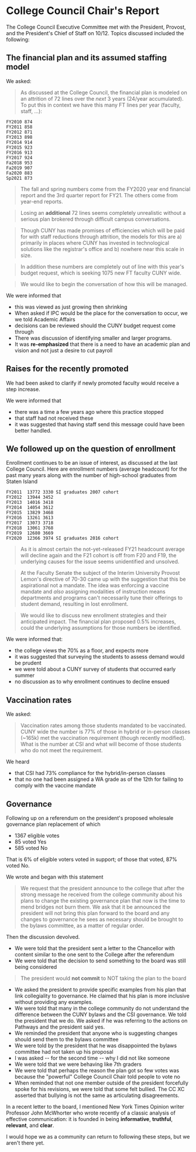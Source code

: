 # College Council Chair's Report

The College Council Executive Committee met with the President, Provost, and the President's Chief of Staff on 10/12. Topics discussed included the following:

## The financial plan and its assumed staffing model

We asked:

> As discussed at the College Council, the financial plan is modeled on an attrition of 72 lines over the *next* 3 years (24/year accumulated). To put this in context we have this many FT lines per year (faculty, staff, ...):

```
FY2010 874
FY2011 858
FY2012 871
FY2013 898
FY2014 914
FY2015 923
FY2016 913
FY2017 924
Fa2018 953
Fa2019 907
Fa2020 883
Sp2021 873
```

> The fall and spring numbers come from the FY2020 year end financial report and the 3rd quarter report for FY21. The others come from year-end reports.

> Losing an **additional** 72 lines seems completely unrealistic without a serious plan brokered through difficult campus conversations.

> Though CUNY has made promises of efficiencies which will be paid for with staff reductions through attrition, the models for this are a) primarily in places where CUNY has invested in technological solutions like the registrar's office and b) nowhere near this scale in size.

> In addition these numbers are completely out of line with this year's budget request, which is seeking 1075 new FT faculty CUNY wide.

> We would like to begin the conversation of how this will be managed.

We were informed that

* this was viewed as just growing then shrinking
* When asked if IPC would be the place for the conversation to occur, we we told Academic Affairs
* decisions can be reviewed should the CUNY budget request come through
* There was discussion of identifying smaller and larger programs.
* It was **re-emphasized** that there is a need to have an academic plan and vision and not just a desire to cut payroll


## Raises for the recently promoted

We had been asked to clarify if newly promoted faculty would receive a step increase.

We were informed that

* there was a time a few years ago where this practice stopped
* that staff had not received these
* it was suggested that having staff send this message could have been better handled.



## We followed up on the question of enrollment

Enrollment continues to be an issue of interest, as discussed at the last College Council. Here are enrollment numbers (average headcount) for the past many years along with the number of high-school graduates from Staten Island

```
FY2011  13772 3330 SI graduates 2007 cohort
FY2012  13944 3452
FY2013  14016 3418
FY2014  14054 3612
FY2015  13829 3468
FY2016  13261 3613
FY2017  13073 3718
FY2018  13061 3768
FY2019  12680 3669
FY2020  12366 3974 SI graduates 2016 cohort
```

> As it is almost certain the not-yet-released FY21 headcount average will decline again and the F21 cohort is off from F20 and F19, the underlying causes for the issue seems unidentified and unsolved.

> At the Faculty Senate the subject of the Interim University Provost Lemon's directive of 70-30 came up with the suggestion that this be aspirational not a mandate. The idea was enforcing a vaccine mandate and *also* assigning modalities of instruction means departments and programs can't necessarily tune their offerings to student demand, resulting in lost enrollment.

> We would like to discuss new enrollment strategies and their anticipated impact. The financial plan proposed 0.5% increases, could the underlying assumptions for those numbers be identified.


We were informed that:

* the college views the 70% as a floor, and expects more
* it was suggested that surveying the students to assess demand would be prudent
* we were told about a CUNY survey of students that occurred early summer
* no discussion as to why enrollment continues to decline ensued


## Vaccination rates

We asked:

> Vaccination rates among those students mandated to be vaccinated. CUNY wide the number is 77% of those in hybrid or in-person classes (~165k) met the vaccination requirement (though recently modified). What is the number at CSI and what will become of those students who do not meet the requirement.

We heard

* that CSI had 73% compliance for the hybrid/in-person classes
* that no one had been assigned a WA grade as of the 12th for failing to comply with the vaccine mandate

## Governance

Following up on a referendum on the president's proposed wholesale governance plan replacement of which

* 1367 eligible votes
* 85 voted Yes
* 585 voted No

That is 6% of eligible voters voted in support; of those that voted, 87% voted No.


We wrote and began with this statement

> We request that the president announce to the college that after the strong message he received from the college community about his plans to change the existing governance plan that now is the time to mend bridges not burn them. We ask that it be announced the president will not bring this plan forward to the board and any changes to governance he sees as necessary should be brought to the bylaws committee, as a matter of regular order.


Then the discussion devolved.

* We were told that the president sent a letter to the Chancellor with content similar to the one sent to the College after the referendum
* We were told that the decision to send something to the board was still being considered

> The president would **not commit** to NOT taking the plan to the board

* We asked the president to provide specific examples from his plan that link collegiality to governance.  He claimed that his plan is more inclusive without providing any examples.
* We were told that many in the college community do not understand the difference between the CUNY bylaws and the CSI governance.  We told the president that we do.  We asked if he was referring to the actions on Pathways and the president said yes.
* We reminded the president that anyone who is suggesting changes should send them to the bylaws committee
* We were told by the president that he was disappointed the bylaws committee had not taken up his proposal
* I was asked -- for the second time -- why I did not like someone
* We were told that we were behaving like 7th graders
* We were told that perhaps the reason the plan got so few votes was because the "powerful" College Council Chair told people to vote no
* When reminded that not one member outside of the president forcefully spoke for his revisions, we were told that some felt bullied. The CC XC asserted that bullying is not the same as articulating disagreements.

In a recent letter to the board, I mentioned New York Times Opinion writer Professor John McWhorter who wrote recently of a classic analysis of effective communication: it is founded in being **informative**, **truthful**, **relevant**, and **clear**.

I would hope we as a community can return to following these steps, but we aren't there yet.
